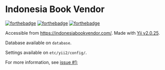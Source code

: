 # Indonesia Book Vendor

[![forthebadge](https://forthebadge.com/images/badges/built-with-grammas-recipe.svg)](https://forthebadge.com) [![forthebadge](https://forthebadge.com/images/badges/gluten-free.svg)](https://forthebadge.com) [![forthebadge](https://forthebadge.com/images/badges/kinda-sfw.svg)](https://forthebadge.com)

Accessible from https://indonesiabookvendor.com/. Made with [Yii v2.0.25](https://gitlab.com/PNDevworks/indonesiabookvendor/blob/master/etc/yii2/composer.json#L18).

Database available on `database`.

Settings available on `etc/yii2/config/`.

For more information, see [issue #1](https://gitlab.com/PNDevworks/indonesiabookvendor/issues/1);

